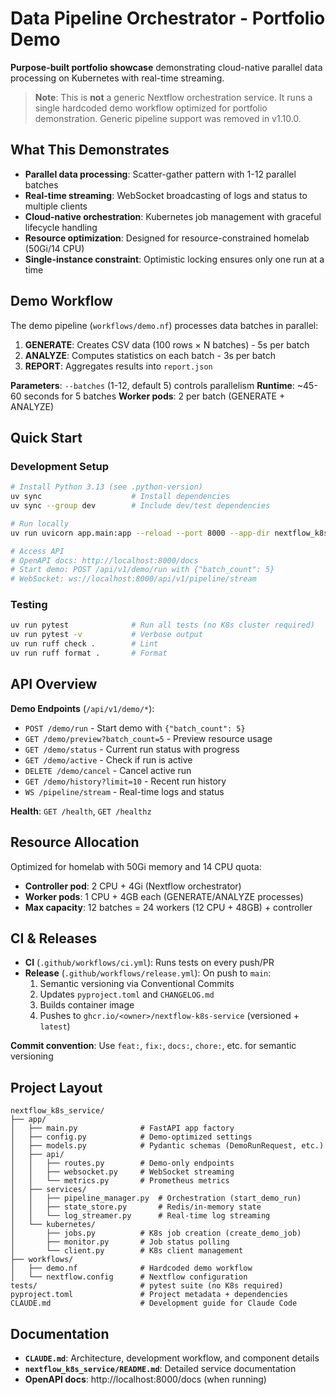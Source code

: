 # Data Pipeline Orchestrator - Portfolio Demo

**Purpose-built portfolio showcase** demonstrating cloud-native parallel data processing on Kubernetes with real-time streaming.

> **Note**: This is **not** a generic Nextflow orchestration service. It runs a single hardcoded demo workflow optimized for portfolio demonstration. Generic pipeline support was removed in v1.10.0.

## What This Demonstrates

- **Parallel data processing**: Scatter-gather pattern with 1-12 parallel batches
- **Real-time streaming**: WebSocket broadcasting of logs and status to multiple clients
- **Cloud-native orchestration**: Kubernetes job management with graceful lifecycle handling
- **Resource optimization**: Designed for resource-constrained homelab (50Gi/14 CPU)
- **Single-instance constraint**: Optimistic locking ensures only one run at a time

## Demo Workflow

The demo pipeline (`workflows/demo.nf`) processes data batches in parallel:

1. **GENERATE**: Creates CSV data (100 rows × N batches) - 5s per batch
2. **ANALYZE**: Computes statistics on each batch - 3s per batch
3. **REPORT**: Aggregates results into `report.json`

**Parameters**: `--batches` (1-12, default 5) controls parallelism
**Runtime**: ~45-60 seconds for 5 batches
**Worker pods**: 2 per batch (GENERATE + ANALYZE)

## Quick Start

### Development Setup

```bash
# Install Python 3.13 (see .python-version)
uv sync                    # Install dependencies
uv sync --group dev        # Include dev/test dependencies

# Run locally
uv run uvicorn app.main:app --reload --port 8000 --app-dir nextflow_k8s_service

# Access API
# OpenAPI docs: http://localhost:8000/docs
# Start demo: POST /api/v1/demo/run with {"batch_count": 5}
# WebSocket: ws://localhost:8000/api/v1/pipeline/stream
```

### Testing

```bash
uv run pytest              # Run all tests (no K8s cluster required)
uv run pytest -v           # Verbose output
uv run ruff check .        # Lint
uv run ruff format .       # Format
```

## API Overview

**Demo Endpoints** (`/api/v1/demo/*`):
- `POST /demo/run` - Start demo with `{"batch_count": 5}`
- `GET /demo/preview?batch_count=5` - Preview resource usage
- `GET /demo/status` - Current run status with progress
- `GET /demo/active` - Check if run is active
- `DELETE /demo/cancel` - Cancel active run
- `GET /demo/history?limit=10` - Recent run history
- `WS /pipeline/stream` - Real-time logs and status

**Health**: `GET /health`, `GET /healthz`

## Resource Allocation

Optimized for homelab with 50Gi memory and 14 CPU quota:

- **Controller pod**: 2 CPU + 4Gi (Nextflow orchestrator)
- **Worker pods**: 1 CPU + 4GB each (GENERATE/ANALYZE processes)
- **Max capacity**: 12 batches = 24 workers (12 CPU + 48GB) + controller

## CI & Releases

- **CI** (`.github/workflows/ci.yml`): Runs tests on every push/PR
- **Release** (`.github/workflows/release.yml`): On push to `main`:
  1. Semantic versioning via Conventional Commits
  2. Updates `pyproject.toml` and `CHANGELOG.md`
  3. Builds container image
  4. Pushes to `ghcr.io/<owner>/nextflow-k8s-service` (versioned + `latest`)

**Commit convention**: Use `feat:`, `fix:`, `docs:`, `chore:`, etc. for semantic versioning

## Project Layout

```
nextflow_k8s_service/
├── app/
│   ├── main.py              # FastAPI app factory
│   ├── config.py            # Demo-optimized settings
│   ├── models.py            # Pydantic schemas (DemoRunRequest, etc.)
│   ├── api/
│   │   ├── routes.py        # Demo-only endpoints
│   │   ├── websocket.py     # WebSocket streaming
│   │   └── metrics.py       # Prometheus metrics
│   ├── services/
│   │   ├── pipeline_manager.py  # Orchestration (start_demo_run)
│   │   ├── state_store.py       # Redis/in-memory state
│   │   └── log_streamer.py      # Real-time log streaming
│   └── kubernetes/
│       ├── jobs.py          # K8s job creation (create_demo_job)
│       ├── monitor.py       # Job status polling
│       └── client.py        # K8s client management
├── workflows/
│   ├── demo.nf              # Hardcoded demo workflow
│   └── nextflow.config      # Nextflow configuration
tests/                       # pytest suite (no K8s required)
pyproject.toml               # Project metadata + dependencies
CLAUDE.md                    # Development guide for Claude Code
```

## Documentation

- **`CLAUDE.md`**: Architecture, development workflow, and component details
- **`nextflow_k8s_service/README.md`**: Detailed service documentation
- **OpenAPI docs**: http://localhost:8000/docs (when running)
